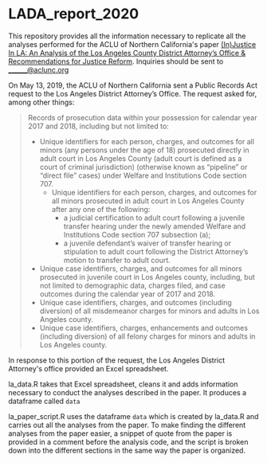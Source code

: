 # LADA_report_2020

This repository provides all the information necessary to replicate all the analyses performed for the ACLU of Northern California's paper [(In)Justice In LA: An Analysis of the Los Angeles County District Attorney’s Office  & Recommendations for Justice Reform](https://meetyourda.org/reports/lada/5573/). Inquiries should be sent to ______@aclunc.org

On May 13, 2019, the ACLU of Northern California sent a Public Records Act request to the Los Angeles District Attorney’s Office. The request asked for, among other things:

> Records of prosecution data within your possession for calendar year 2017 and 2018, including but not limited to:
>   * Unique identifiers for each person, charges, and outcomes for all minors (any persons under the age of 18) prosecuted directly in adult court in Los Angeles County (adult court is defined as a court of criminal jurisdiction) (otherwise known as “pipeline” or “direct file” cases) under Welfare and Institutions Code section 707.
>     * Unique identifiers for each person, charges, and outcomes for all minors prosecuted in adult court in Los Angeles County after any one of the following:
>       * a judicial certification to adult court following a juvenile transfer hearing under the newly amended Welfare and Institutions Code section 707 subsection (a);
>       * a juvenile defendant’s waiver of transfer hearing or stipulation to adult court following the District Attorney’s motion to transfer to adult court.
>   * Unique case identifiers, charges, and outcomes for all minors prosecuted in juvenile court in Los Angeles county, including, but not limited to demographic data, charges filed, and case outcomes during the calendar year of 2017 and 2018.
>   * Unique case identifiers, charges, and outcomes (including diversion) of all misdemeanor charges for minors and adults in Los Angeles county.
>   * Unique case identifiers, charges, enhancements and outcomes (including diversion) of all felony charges for minors and adults in Los Angeles county.

In response to this portion of the request, the Los Angeles District Attorney's office provided an Excel spreadsheet.

la_data.R takes that Excel spreadsheet, cleans it and adds information necessary to conduct the analyses described in the paper. It produces a dataframe called `data`

la_paper_script.R uses the dataframe `data` which is created by la_data.R and carries out all the analyses from the paper. To make finding the different analyses from the paper easier, a snippet of quote from the paper is provided in a comment before the analysis code, and the script is broken down into the different sections in the same way the paper is organized.

